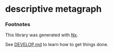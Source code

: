 # descriptive metagraph

### Footnotes

This library was generated with [Nx](https://nx.dev).

See [DEVELOP.md](./DEVELOP.md) to learn how to get things done.
